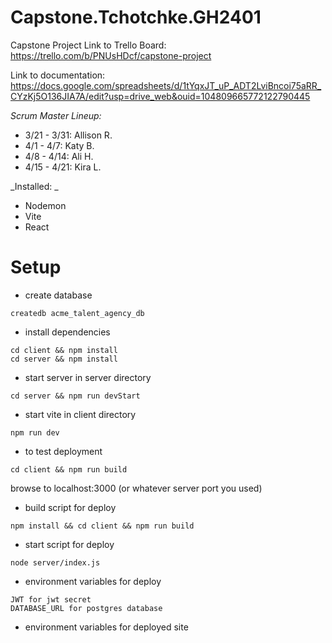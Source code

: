 # Capstone.Tchotchke.GH2401

Capstone Project
Link to Trello Board:
https://trello.com/b/PNUsHDcf/capstone-project

Link to documentation:
https://docs.google.com/spreadsheets/d/1tYqxJT_uP_ADT2LviBncoi75aRR_CYzKj5O136JIA7A/edit?usp=drive_web&ouid=104809665772122790445

_Scrum Master Lineup:_

- 3/21 - 3/31: Allison R.
- 4/1 - 4/7: Katy B.
- 4/8 - 4/14: Ali H.
- 4/15 - 4/21: Kira L.

_Installed: _

- Nodemon
- Vite
- React

# Setup

- create database

```
createdb acme_talent_agency_db
```

- install dependencies

```
cd client && npm install
cd server && npm install
```

- start server in server directory

```
cd server && npm run devStart
```

- start vite in client directory

```
npm run dev
```

- to test deployment

```
cd client && npm run build
```

browse to localhost:3000 (or whatever server port you used)

- build script for deploy

```
npm install && cd client && npm run build

```

- start script for deploy

```
node server/index.js

```

- environment variables for deploy

```
JWT for jwt secret
DATABASE_URL for postgres database
```

- environment variables for deployed site
